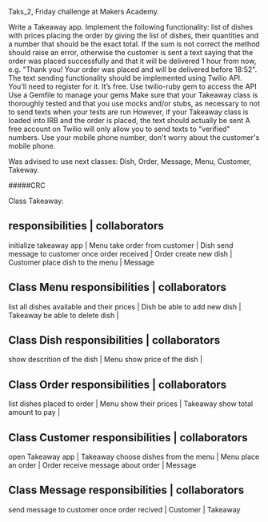 Taks_2, Friday challenge at Makers Academy.

Write a Takeaway app.
Implement the following functionality:
list of dishes with prices
placing the order by giving the list of dishes, their quantities and a number that should be the exact total. If the sum is not correct the method should raise an error, otherwise the customer is sent a text saying that the order was placed successfully and that it will be delivered 1 hour from now, e.g. "Thank you! Your order was placed and will be delivered before 18:52".
The text sending functionality should be implemented using Twilio API. You'll need to register for it. It’s free.
Use twilio-ruby gem to access the API
Use a Gemfile to manage your gems
Make sure that your Takeaway class is thoroughly tested and that you use mocks and/or stubs, as necessary to not to send texts when your tests are run
However, if your Takeaway class is loaded into IRB and the order is placed, the text should actually be sent
A free account on Twilio will only allow you to send texts to "verified" numbers. Use your mobile phone number, don't worry about the customer's mobile phone.

Was advised to use next classes: Dish, Order, Message, Menu, Customer, Takeway.

#####CRC

Class Takeaway:

responsibilities | collaborators 
--------------------------------
initialize takeaway app | Menu
take order from customer | Dish
send message to customer once order received | Order
create new dish | Customer
place dish to the menu | Message

Class Menu
responsibilities | collaborators 
--------------------------------
list all dishes available and their prices | Dish
be able to add new dish | Takeaway
be able to delete dish |

Class Dish
responsibilities | collaborators 
--------------------------------
show descrition of the dish | Menu
show price of the dish |

Class Order
responsibilities | collaborators 
--------------------------------
list dishes placed to order | Menu
show their prices | Takeaway
show total amount to pay |

Class Customer
responsibilities | collaborators 
--------------------------------
open Takeaway app | Takeaway
choose dishes from the menu | Menu
place an order | Order
receive message about order | Message

Class Message 
responsibilities | collaborators 
--------------------------------
send message to customer once order recived | Customer
 | Takeaway
